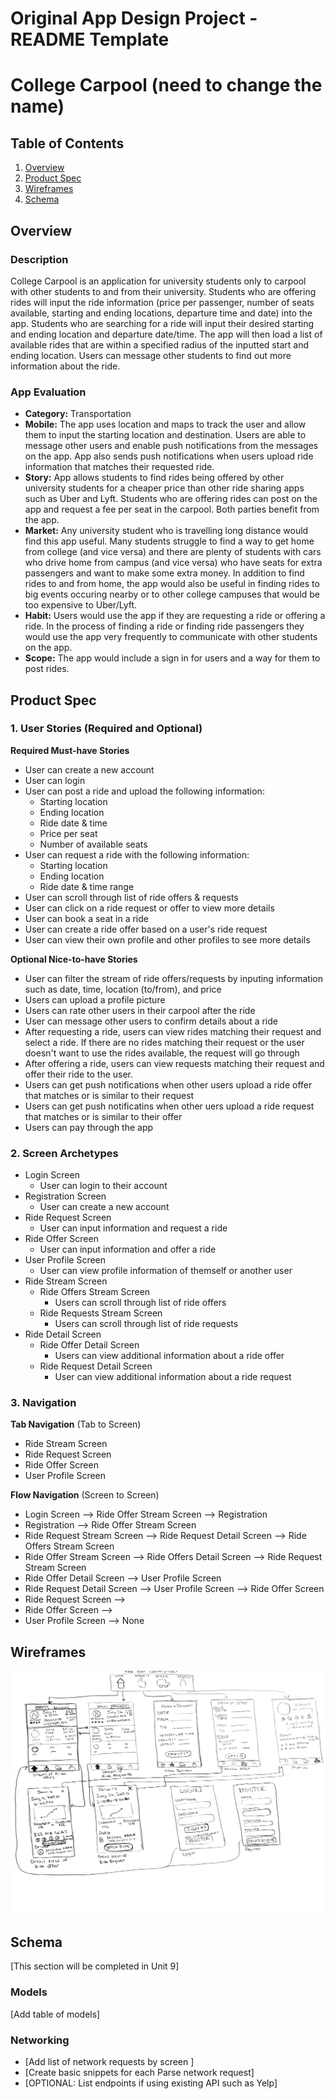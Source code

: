 Original App Design Project - README Template
===

# College Carpool (need to change the name)

## Table of Contents
1. [Overview](#Overview)
1. [Product Spec](#Product-Spec)
1. [Wireframes](#Wireframes)
2. [Schema](#Schema)

## Overview
### Description
College Carpool is an application for university students only to carpool with other students to and from their university. Students who are offering rides will input the ride information (price per passenger, number of seats available, starting and ending locations, departure time and date) into the app. Students who are searching for a ride will input their desired starting and ending location and departure date/time. The app will then load a list of available rides that are within a specified radius of the inputted start and ending location. Users can message other students to find out more information about the ride. 

### App Evaluation
- **Category:** Transportation
- **Mobile:** The app uses location and maps to track the user and allow them to input the starting location and destination. Users are able to message other users and enable push notifications from the messages on the app. App also sends push notifications when users upload ride information that matches their requested ride. 
- **Story:** App allows students to find rides being offered by other university students for a cheaper price than other ride sharing apps such as Uber and Lyft. Students who are offering rides can post on the app and request a fee per seat in the carpool. Both parties benefit from the app. 
- **Market:** Any university student who is travelling long distance would find this app useful. Many students struggle to find a way to get home from college (and vice versa) and there are plenty of students with cars who drive home from campus (and vice versa) who have seats for extra passengers and want to make some extra money. In addition to find rides to and from home, the app would also be useful in finding rides to big events occuring nearby or to other college campuses that would be too expensive to Uber/Lyft. 
- **Habit:** Users would use the app if they are requesting a ride or offering a ride. In the process of finding a ride or finding ride passengers they would use the app very frequently to communicate with other students on the app. 
- **Scope:** The app would include a sign in for users and a way for them to post rides. 

## Product Spec

### 1. User Stories (Required and Optional)

**Required Must-have Stories**

* User can create a new account
* User can login
* User can post a ride and upload the following information:
    * Starting location
    * Ending location
    * Ride date & time
    * Price per seat
    * Number of available seats
* User can request a ride with the following information:
    * Starting location
    * Ending location
    * Ride date & time range
* User can scroll through list of ride offers & requests
* User can click on a ride request or offer to view more details
* User can book a seat in a ride
* User can create a ride offer based on a user's ride request
* User can view their own profile and other profiles to see more details

**Optional Nice-to-have Stories**

* User can filter the stream of ride offers/requests by inputing information such as date, time, location (to/from), and price
* Users can upload a profile picture
* Users can rate other users in their carpool after the ride
* User can message other users to confirm details about a ride
* After requesting a ride, users can view rides matching their request and select a ride. If there are no rides matching their request or the user doesn't want to use the rides available, the request will go through
* After offering a ride, users can view requests matching their request and offer their ride to the user.
* Users can get push notifications when other users upload a ride offer that matches or is similar to their request
* Users can get push notificatins when other uers upload a ride request that matches or is similar to their offer 
* Users can pay through the app

### 2. Screen Archetypes

* Login Screen
   * User can login to their account
* Registration Screen
   * User can create a new account
* Ride Request Screen
    * User can input information and request a ride
* Ride Offer Screen
    * User can input information and offer a ride
* User Profile Screen
    * User can view profile information of themself or another user
* Ride Stream Screen
    * Ride Offers Stream Screen
        * Users can scroll through list of ride offers
    * Ride Requests Stream Screen
        * Users can scroll through list of ride requests
* Ride Detail Screen
    * Ride Offer Detail Screen
        * Users can view additional information about a ride offer
    * Ride Request Detail Screen
        * User can view additional information about a ride request

### 3. Navigation

**Tab Navigation** (Tab to Screen)

* Ride Stream Screen
* Ride Request Screen
* Ride Offer Screen
* User Profile Screen

**Flow Navigation** (Screen to Screen)

* Login Screen
--> Ride Offer Stream Screen
--> Registration
* Registration
--> Ride Offer Stream Screen
* Ride Request Stream Screen
--> Ride Request Detail Screen 
--> Ride Offers Stream Screen
* Ride Offer Stream Screen
--> Ride Offers Detail Screen 
--> Ride Request Stream Screen
* Ride Offer Detail Screen
--> User Profile Screen
* Ride Request Detail Screen
--> User Profile Screen
--> Ride Offer Screen
* Ride Request Screen
--> 
* Ride Offer Screen
--> 
* User Profile Screen
--> None


## Wireframes

<img src="wireframes.png" width=600>

## Schema

[This section will be completed in Unit 9]
### Models
[Add table of models]
### Networking
- [Add list of network requests by screen ]
- [Create basic snippets for each Parse network request]
- [OPTIONAL: List endpoints if using existing API such as Yelp]
